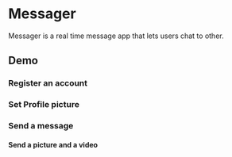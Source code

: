 # Messager

Messager is a real time message app that lets users chat to other.

## Demo

### Register an account

### Set Profile picture

### Send a message

#### Send a picture and a video
